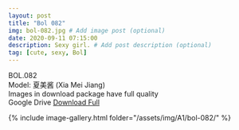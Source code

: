 ```yaml
---
layout: post
title: "Bol 082"
img: bol-082.jpg # Add image post (optional)
date: 2020-09-11 07:15:00
description: Sexy girl. # Add post description (optional)
tag: [cute, sexy, Bol]
---
```

BOL.082  
Model: 夏美酱 (Xia Mei Jiang)                                                
Images in download package have full quality                    
Google Drive [Download Full](http://gestyy.com/eelYJy)

{% include image-gallery.html folder="/assets/img/A1/bol-082/" %}
